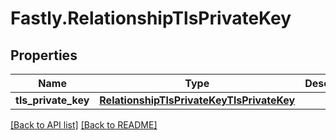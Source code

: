 # Fastly.RelationshipTlsPrivateKey

## Properties

Name | Type | Description | Notes
------------ | ------------- | ------------- | -------------
**tls_private_key** | [**RelationshipTlsPrivateKeyTlsPrivateKey**](RelationshipTlsPrivateKeyTlsPrivateKey.md) |  | [optional] 


[[Back to API list]](../../README.md#endpoints) [[Back to README]](../../README.md)
